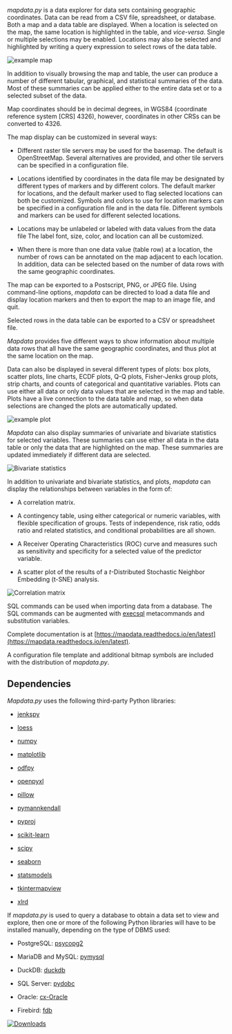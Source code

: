 
*mapdata.py* is a data explorer for data sets containing geographic coordinates.  Data can be read from a CSV file, spreadsheet, or database.  Both a map and a data
table are displayed.  When a location is selected on the map, the same location is highlighted in the table, and *vice-versa*.  Single or multiple selections may be enabled.  Locations may also be selected and highlighted by writing a query expression to select rows of the data table.

![example map](https://mapdata.readthedocs.io/en/latest/_images/UI_CSOs_1.png)

In addition to visually browsing the map and table, the user can produce a number of different tabular, graphical, and statistical summaries of the data.  Most of these summaries can be applied either to the entire data set or to a selected subset of the data.

Map coordinates should be in decimal degrees, in WGS84 (coordinate reference system [CRS] 4326), however, coordinates in other CRSs can be converted to 4326.

The map display can be customized in several ways:

  * Different raster tile servers may be used for the basemap.  The default is
    OpenStreetMap.  Several alternatives are provided, and other tile servers
    can be specified in a configuration file.

  * Locations identified by coordinates in the data file may be designated by
    different types of markers and by different colors.  The default marker for
    locations, and the default marker used to flag selected locations can both be
    customized.  Symbols and colors to use for location markers can be specified
	in a configuration file and in the data file.  Different symbols and markers
	can be used for different selected locations.

  * Locations may be unlabeled or labeled with data values from the data file
    The label font, size, color, and location can all be customized.

  * When there is more than one data value (table row) at a location, the number
    of rows can be annotated on the map adjacent to each location.  In addition,
    data can be selected based on the number of data rows with the same
    geographic  coordinates.

The map can be exported to a Postscript, PNG, or JPEG file.  Using command-line options, *mapdata* can be directed to load a data file and display location markers and then to export the map to an image file, and quit.

Selected rows in the data table can be exported to a CSV or spreadsheet file.

*Mapdata* provides five different ways to show information about multiple data rows that all have the same geographic coordinates, and thus plot at the same location on the map.

Data can also be displayed in several different types of plots: box plots, scatter
plots, line charts, ECDF plots, Q-Q plots, Fisher-Jenks group plots, strip charts, 
and counts of categorical and quantitative variables.  Plots
can use either all data or only data values that are selected in the map and
table.  Plots have a live connection to the data table and map, so when data selections are changed the plots are automatically updated.

![example plot](https://mapdata.readthedocs.io/en/latest/_images/UI_cat_stripchart.png)

*Mapdata* can also display summaries of univariate and bivariate statistics for selected variables.  These summaries can use either all data in the data table or only the data that are highlighted on the map.  These summaries are updated immediately if different data are selected.

![Bivariate statistics](https://mapdata.readthedocs.io/en/latest/_images/Bivariate_dialog.png)

In addition to univariate and bivariate statistics, and plots, *mapdata* can display the relationships between variables in the form of:

  * A correlation matrix.

  * A contingency table, using either categorical or numeric variables, with flexible
    specification of groups.  Tests of independence, risk ratio, odds ratio and related
    statistics, and conditional probabilities are all shown.

  * A Receiver Operating Characteristics (ROC) curve and measures such as sensitivity and specificity for a selected value of the predictor variable.
 
  * A scatter plot of the results of a *t*-Distributed Stochastic Neighbor Embedding (t-SNE) analysis.

![Correlation matrix](https://mapdata.readthedocs.io/en/latest/_images/UI_corr_matrix_example.png)

SQL commands can be used when importing data from a database.  The SQL
commands can be augmented with [execsql](https://pypi.org/project/execsql/)
metacommands and substitution variables.

Complete documentation is at [https://mapdata.readthedocs.io/en/latest](https://mapdata.readthedocs.io/en/latest).

A configuration file template and additional bitmap symbols are included with the distribution of *mapdata.py*.


## Dependencies

*Mapdata.py* uses the following third-party Python libraries:

  * [jenkspy](https://pypi.org/project/jenkspy/)

  * [loess](https://pypi.org/project/loess/)

  * [numpy](https://pypi.org/project/numpy/)

  * [matplotlib](https://pypi.org/project/matplotlib/)

  * [odfpy](https://pypi.org/project/odfpy/)
 
  * [openpyxl](https://pypi.org/project/openpyxl/)

  * [pillow](https://pypi.org/project/pillow/)
 
  * [pymannkendall](https://pypi.org/project/pymannkendall/)

  * [pyproj](https://pypi.org/project/pyproj/)
 
  * [scikit-learn](https://pypi.org/project/scikit-learn/)

  * [scipy](https://pypi.org/project/SciPy/)

  * [seaborn](https://pypi.org/project/seaborn/)

  * [statsmodels](https://pypi.org/project/statsmodels/)

  * [tkintermapview](https://pypi.org/project/tkintermapview/)

  * [xlrd](https://pypi.org/project/xlrd/)

If *mapdata.py* is used to query a database to obtain a data set to view and
explore, then one or more of the following Python libraries will have to be
installed manually, depending on the type of DBMS used:

   * PostgreSQL: [psycopg2](https://pypi.org/project/psycopg2/)

   * MariaDB and MySQL: [pymysql](https://pypi.org/project/pymysql/)

   * DuckDB: [duckdb](https://pypi.org/project/duckdb/)

   * SQL Server: [pydobc](https://pypi.org/project/pyodbc/)

   * Oracle: [cx-Oracle](https://pypi.org/project/cx-Oracle/)

   * Firebird: [fdb](https://pypi.org/project/fdb/)


[![Downloads](https://pepy.tech/badge/mapdata)](https://pypi.org/project/mapdata/)  
